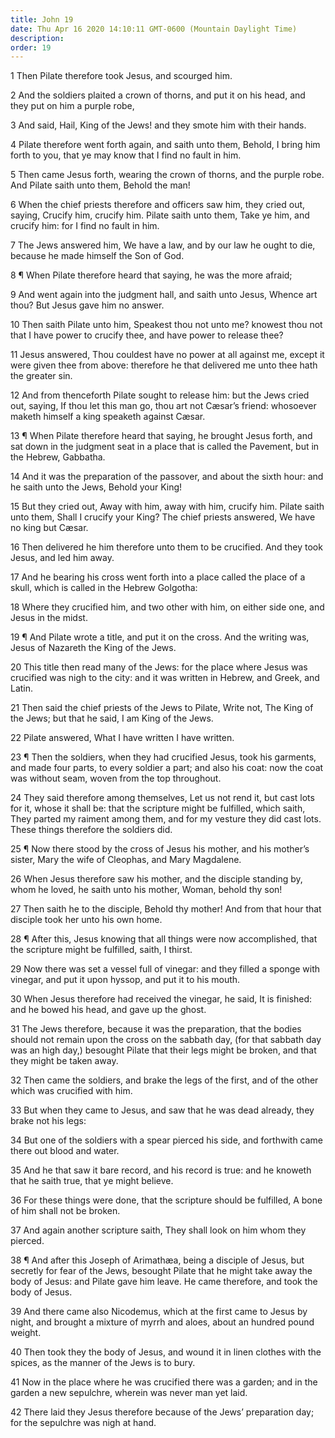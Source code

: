 ```yaml
---
title: John 19
date: Thu Apr 16 2020 14:10:11 GMT-0600 (Mountain Daylight Time)
description: 
order: 19
---
```


<p>1 Then Pilate therefore took Jesus, and scourged him.</p>
<p>
  2 And the soldiers plaited a crown of thorns, and put it on his head, and they
  put on him a purple robe,
</p>
<p>3 And said, Hail, King of the Jews! and they smote him with their hands.</p>
<p>
  4 Pilate therefore went forth again, and saith unto them, Behold, I bring him
  forth to you, that ye may know that I find no fault in him.
</p>
<p>
  5 Then came Jesus forth, wearing the crown of thorns, and the purple robe. And
  Pilate saith unto them, Behold the man!
</p>
<p>
  6 When the chief priests therefore and officers saw him, they cried out,
  saying, Crucify him, crucify him. Pilate saith unto them, Take ye him, and
  crucify him: for I find no fault in him.
</p>
<p>
  7 The Jews answered him, We have a law, and by our law he ought to die,
  because he made himself the Son of God.
</p>
<p>8 &#xB6; When Pilate therefore heard that saying, he was the more afraid;</p>
<p>
  9 And went again into the judgment hall, and saith unto Jesus, Whence art
  thou? But Jesus gave him no answer.
</p>
<p>
  10 Then saith Pilate unto him, Speakest thou not unto me? knowest thou not
  that I have power to crucify thee, and have power to release thee?
</p>
<p>
  11 Jesus answered, Thou couldest have no power at all against me, except it
  were given thee from above: therefore he that delivered me unto thee hath the
  greater sin.
</p>
<p>
  12 And from thenceforth Pilate sought to release him: but the Jews cried out,
  saying, If thou let this man go, thou art not C&#xE6;sar&#x2019;s friend:
  whosoever maketh himself a king speaketh against C&#xE6;sar.
</p>
<p>
  13 &#xB6; When Pilate therefore heard that saying, he brought Jesus forth, and
  sat down in the judgment seat in a place that is called the Pavement, but in
  the Hebrew, Gabbatha.
</p>
<p>
  14 And it was the preparation of the passover, and about the sixth hour: and
  he saith unto the Jews, Behold your King!
</p>
<p>
  15 But they cried out, Away with him, away with him, crucify him. Pilate saith
  unto them, Shall I crucify your King? The chief priests answered, We have no
  king but C&#xE6;sar.
</p>
<p>
  16 Then delivered he him therefore unto them to be crucified. And they took
  Jesus, and led him away.
</p>
<p>
  17 And he bearing his cross went forth into a place called the place of a
  skull, which is called in the Hebrew Golgotha:
</p>
<p>
  18 Where they crucified him, and two other with him, on either side one, and
  Jesus in the midst.
</p>
<p>
  19 &#xB6; And Pilate wrote a title, and put it on the cross. And the writing
  was, Jesus of Nazareth the King of the Jews.
</p>
<p>
  20 This title then read many of the Jews: for the place where Jesus was
  crucified was nigh to the city: and it was written in Hebrew, and Greek, and
  Latin.
</p>
<p>
  21 Then said the chief priests of the Jews to Pilate, Write not, The King of
  the Jews; but that he said, I am King of the Jews.
</p>
<p>22 Pilate answered, What I have written I have written.</p>
<p>
  23 &#xB6; Then the soldiers, when they had crucified Jesus, took his garments,
  and made four parts, to every soldier a part; and also his coat: now the coat
  was without seam, woven from the top throughout.
</p>
<p>
  24 They said therefore among themselves, Let us not rend it, but cast lots for
  it, whose it shall be: that the scripture might be fulfilled, which saith,
  They parted my raiment among them, and for my vesture they did cast lots.
  These things therefore the soldiers did.
</p>
<p>
  25 &#xB6; Now there stood by the cross of Jesus his mother, and his
  mother&#x2019;s sister, Mary the wife of Cleophas, and Mary Magdalene.
</p>
<p>
  26 When Jesus therefore saw his mother, and the disciple standing by, whom he
  loved, he saith unto his mother, Woman, behold thy son!
</p>
<p>
  27 Then saith he to the disciple, Behold thy mother! And from that hour that
  disciple took her unto his own home.
</p>
<p>
  28 &#xB6; After this, Jesus knowing that all things were now accomplished,
  that the scripture might be fulfilled, saith, I thirst.
</p>
<p>
  29 Now there was set a vessel full of vinegar: and they filled a sponge with
  vinegar, and put it upon hyssop, and put it to his mouth.
</p>
<p>
  30 When Jesus therefore had received the vinegar, he said, It is finished: and
  he bowed his head, and gave up the ghost.
</p>
<p>
  31 The Jews therefore, because it was the preparation, that the bodies should
  not remain upon the cross on the sabbath day, (for that sabbath day was an
  high day,) besought Pilate that their legs might be broken, and that they
  might be taken away.
</p>
<p>
  32 Then came the soldiers, and brake the legs of the first, and of the other
  which was crucified with him.
</p>
<p>
  33 But when they came to Jesus, and saw that he was dead already, they brake
  not his legs:
</p>
<p>
  34 But one of the soldiers with a spear pierced his side, and forthwith came
  there out blood and water.
</p>
<p>
  35 And he that saw it bare record, and his record is true: and he knoweth that
  he saith true, that ye might believe.
</p>
<p>
  36 For these things were done, that the scripture should be fulfilled, A bone
  of him shall not be broken.
</p>
<p>
  37 And again another scripture saith, They shall look on him whom they
  pierced.
</p>
<p>
  38 &#xB6; And after this Joseph of Arimath&#xE6;a, being a disciple of Jesus,
  but secretly for fear of the Jews, besought Pilate that he might take away the
  body of Jesus: and Pilate gave him leave. He came therefore, and took the body
  of Jesus.
</p>
<p>
  39 And there came also Nicodemus, which at the first came to Jesus by night,
  and brought a mixture of myrrh and aloes, about an hundred pound weight.
</p>
<p>
  40 Then took they the body of Jesus, and wound it in linen clothes with the
  spices, as the manner of the Jews is to bury.
</p>
<p>
  41 Now in the place where he was crucified there was a garden; and in the
  garden a new sepulchre, wherein was never man yet laid.
</p>
<p>
  42 There laid they Jesus therefore because of the Jews&#x2019; preparation
  day; for the sepulchre was nigh at hand.
</p>
